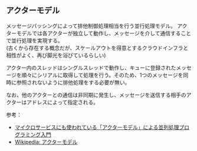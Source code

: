 ## アクターモデル

メッセージパッシングによって排他制御処理相当を行う並行処理モデル。
アクターモデルでは各アクターが独立して動作し、メッセージを介して通信することで並行処理を実現する。  
(古くから存在する概念だが、スケールアウトを得意とするクラウドインフラと相性がよく、再び脚光を浴びているらしい)

アクター内のスレッドはシングルスレッドで動作し、キューに登録されたメッセージを順々にシリアルに取得して処理を行う。そのため、1つのメッセージを同時に参照されないように排他処理をする必要が無い。

なお、他のアクターとの通信は非同期に発生し、メッセージを送信する相手のアクターはアドレスによって指定される。

参考：

- [マイクロサービスにも使われている「アクターモデル」による並列処理プログラミング入門](https://tech-lab.sios.jp/archives/8738)
- [Wikipedia: アクターモデル](https://ja.wikipedia.org/wiki/%E3%82%A2%E3%82%AF%E3%82%BF%E3%83%BC%E3%83%A2%E3%83%87%E3%83%AB)
